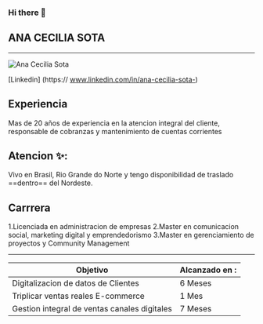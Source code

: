 ### Hi there 👋

**ANA CECILIA SOTA**
------
---
![Ana Cecilia Sota](https://img.freepik.com/vector-premium/playa-verano-dibujos-animados-vacaciones-naturaleza-paradisiaca-mar-o-mar-ilustracion-fondo-paisaje-costero_102902-1385.jpg?w=740)


[Linkedin] (https:// www.linkedin.com/in/ana-cecilia-sota-)

**Experiencia**
-

Mas de 20 años de experiencia en la atencion integral del cliente, responsable de cobranzas y mantenimiento de cuentas corrientes

**Atencion** ✨: 
-
Vivo en Brasil, Rio Grande do Norte y tengo disponibilidad de traslado ==dentro== del Nordeste. 

## Carrrera

1.Licenciada en administracion de empresas
2.Master en comunicacion social, marketing digital y emprendedorismo
3.Master en gerenciamiento de proyectos y Community Management

---




| Objetivo | Alcanzado en :| 
|----------|------------------------------| 
| Digitalizacion de datos de  Clientes |    6 Meses | 
| Triplicar  ventas reales E-commerce  |    1 Mes | 
| Gestion integral de ventas canales digitales |    7 Meses | 


